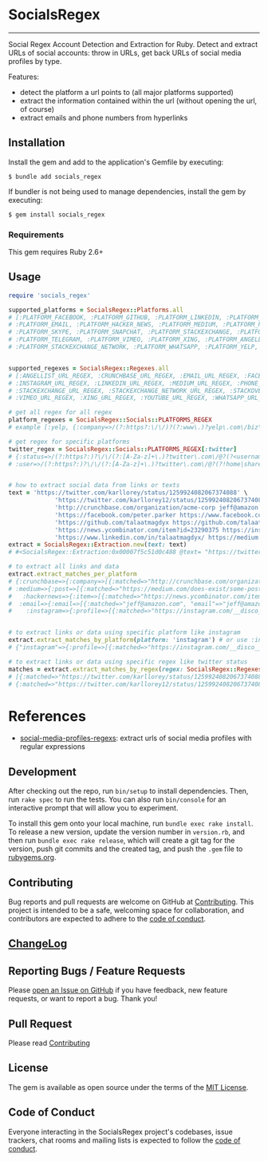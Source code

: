 # SocialsRegex

----
Social Regex Account Detection and Extraction for Ruby. Detect and extract URLs of social accounts: throw in URLs, get back URLs of social media profiles by type.

Features:

- detect the platform a url points to (all major platforms supported)
- extract the information contained within the url (without opening the url, of course)
- extract emails and phone numbers from hyperlinks

## Installation

Install the gem and add to the application's Gemfile by executing:

    $ bundle add socials_regex

If bundler is not being used to manage dependencies, install the gem by executing:

    $ gem install socials_regex

### Requirements
This gem requires Ruby 2.6+

## Usage

```ruby
require 'socials_regex'

supported_platforms = SocialsRegex::Platforms.all
# [:PLATFORM_FACEBOOK, :PLATFORM_GITHUB, :PLATFORM_LINKEDIN, :PLATFORM_TWITTER, :PLATFORM_INSTAGRAM, :PLATFORM_YOUTUBE, 
# :PLATFORM_EMAIL, :PLATFORM_HACKER_NEWS, :PLATFORM_MEDIUM, :PLATFORM_PHONE, :PLATFORM_REDDIT,
# :PLATFORM_SKYPE, :PLATFORM_SNAPCHAT, :PLATFORM_STACKEXCHANGE, :PLATFORM_STACKOVERFLOW, :PLATFORM_STACKOVERFLOW, 
# :PLATFORM_TELEGRAM, :PLATFORM_VIMEO, :PLATFORM_XING, :PLATFORM_ANGELLIST, :PLATFORM_CRUNCHBASE, 
# :PLATFORM_STACKEXCHANGE_NETWORK, :PLATFORM_WHATSAPP, :PLATFORM_YELP, :PLATFORM_TIKTOK]


supported_regexes = SocialsRegex::Regexes.all
# [:ANGELLIST_URL_REGEX, :CRUNCHBASE_URL_REGEX, :EMAIL_URL_REGEX, :FACEBOOK_URL_REGEX, :GITHUB_URL_REGEX, :HACKERNEWS_URL_REGEX,
# :INSTAGRAM_URL_REGEX, :LINKEDIN_URL_REGEX, :MEDIUM_URL_REGEX, :PHONE_URL_REGEX, :REDDIT_URL_REGEX, :SKYPE_URL_REGEX, :SNAPCHAT_URL_REGEX,
# :STACKEXCHANGE_URL_REGEX, :STACKEXCHANGE_NETWORK_URL_REGEX, :STACKOVERFLOW_URL_REGEX, :TELEGRAM_URL_REGEX, :TWITTER_URL_REGEX,
# :VIMEO_URL_REGEX, :XING_URL_REGEX, :YOUTUBE_URL_REGEX, :WHATSAPP_URL_REGEX, :YELP_URL_REGEX] 

# get all regex for all regex
platform_regexes = SocialsRegex::Socials::PLATFORMS_REGEX
# example [:yelp, {:company=>/(?:https?:\/\/)?(?:www\.)?yelp\.com\/biz\/(?<company>[A-Za-z0-9_-]+)/}] 

# get regex for specific platforms 
twitter_regex = SocialsRegex::Socials::PLATFORMS_REGEX[:twitter]
# {:status=>/(?:https?:)?\/\/(?:[A-Za-z]+\.)?twitter\.com\/@?(?<username>[A-Za-z0-9_]+)\/status\/(?<tweet_id>[0-9]+)\/?/,
# :user=>/(?:https?:)?\/\/(?:[A-Za-z]+\.)?twitter\.com\/@?(?!home|share|privacy|tos)(?<username>[A-Za-z0-9_]+)\/?/}


# how to extract social data from links or texts
text = 'https://twitter.com/karllorey/status/1259924082067374088' \
             'https://twitter.com/karllorey12/status/12599240820673740883' \
             'http://crunchbase.com/organization/acme-corp jeff@amazon.com mailto:plususer+test@gmail.com' \
             'https://facebook.com/peter.parker https://www.facebook.com/profile.php?id=100004123456789' \
             'https://github.com/talaatmagdyx https://github.com/talaatmagdyx/socials_regex' \
             'https://news.ycombinator.com/item?id=23290375 https://instagram.com/__disco__dude' \
             'https://www.linkedin.com/in/talaatmagdyx/ https://medium.com/does-exist/some-post-123abc'
extract = SocialsRegex::Extraction.new(text: text)
# #<SocialsRegex::Extraction:0x00007f5c51d0c488 @text= "https://twitter.com/karllorey/status/......">

# to extract all links and data 
extract.extract_matches_per_platform
# {:crunchbase=>{:company=>[{:matched=>"http://crunchbase.com/organization/acme-corp", "organization"=>"acme-corp"}]},
# :medium=>{:post=>[{:matched=>"https://medium.com/does-exist/some-post-123abc", "username"=>nil, "publication"=>"does-exist", "slug"=>"some-post", "post_id"=>"123abc"}]},
#   :hackernews=>{:item=>[{:matched=>"https://news.ycombinator.com/item?id=23290375", "item"=>"23290375"}]},
#  :email=>{:email=>[{:matched=>"jeff@amazon.com", "email"=>"jeff@amazon.com"}, {:matched=>"mailto:plususer+test@gmail.comhttps", "email"=>"plususer+test@gmail.comhttps"}]},
#    :instagram=>{:profile=>[{:matched=>"https://instagram.com/__disco__dudehttps", "username"=>"__disco__dudehttps"}]},


# to extract links or data using specific platform like instagram
extract.extract_matches_by_platform(platform: 'instagram') # or use :instagram
# {"instagram"=>{:profile=>[{:matched=>"https://instagram.com/__disco__dudehttps", "username"=>"__disco__dudehttps"}]}}

# to extract links or data using specific regex like twitter status
matches = extract.extract_matches_by_regex(regex: SocialsRegex::Regexes::TWITTER_URL_REGEX[:status])
# [{:matched=>"https://twitter.com/karllorey/status/1259924082067374088", "username"=>"karllorey", "tweet_id"=>"1259924082067374088"},
# {:matched=>"https://twitter.com/karllorey12/status/12599240820673740883", "username"=>"karllorey12", "tweet_id"=>"12599240820673740883"}]


```

# References
- [social-media-profiles-regexs](https://github.com/lorey/social-media-profiles-regexs):
  extract urls of social media profiles with regular expressions

## Development

After checking out the repo, run `bin/setup` to install dependencies. Then, run `rake spec` to run the tests. You can also run `bin/console` for an interactive prompt that will allow you to experiment.

To install this gem onto your local machine, run `bundle exec rake install`. To release a new version, update the version number in `version.rb`, and then run `bundle exec rake release`, which will create a git tag for the version, push git commits and the created tag, and push the `.gem` file to [rubygems.org](https://rubygems.org).

## Contributing

Bug reports and pull requests are welcome on GitHub at [Contributing](https://github.com/talaatmagdyx/socials_regex/blob/master/.github/CONTRIBUTING.md). This project is intended to be a safe, welcoming space for collaboration, and contributors are expected to adhere to the [code of conduct](https://github.com/talaatmagdyx/socials_regex/blob/master/.github/CODE_OF_CONDUCT.md).

## [ChangeLog](./CHANGELOG.md)

## Reporting Bugs / Feature Requests

Please [open an Issue on GitHub](https://github.com/talaatmagdyx/socials_regex/issues) if you have feedback, new feature requests, or want to report a bug. Thank you!

## Pull Request
Please read [Contributing](https://github.com/talaatmagdyx/socials_regex/blob/master/.github/PULL_REQUEST_TEMPLATE.md)

## License

The gem is available as open source under the terms of the [MIT License](https://opensource.org/licenses/MIT).

## Code of Conduct

Everyone interacting in the SocialsRegex project's codebases, issue trackers, chat rooms and mailing lists is expected to follow the [code of conduct](https://github.com/talaatmagdyx/socials_regex/blob/master/.github/CODE_OF_CONDUCT.md).
